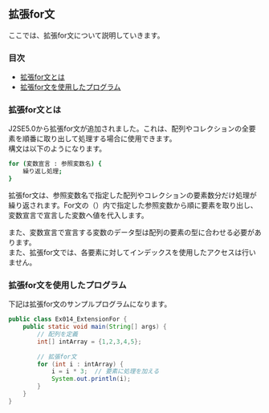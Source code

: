 ## 拡張for文
ここでは、拡張for文について説明していきます。

### 目次
* [拡張for文とは](#sec1)
* [拡張for文を使用したプログラム](#sec2)

### <a name="sec1"></a>拡張for文とは
J2SE5.0から拡張for文が追加されました。これは、配列やコレクションの全要素を順番に取り出して処理する場合に使用できます。  
構文は以下のようになります。

```sh
for (変数宣言 : 参照変数名) {
	繰り返し処理;
}
```

拡張for文は、参照変数名で指定した配列やコレクションの要素数分だけ処理が繰り返されます。For文の（）内で指定した参照変数から順に要素を取り出し、変数宣言で宣言した変数へ値を代入します。

また、変数宣言で宣言する変数のデータ型は配列の要素の型に合わせる必要があります。  
また、拡張for文では、各要素に対してインデックスを使用したアクセスは行いません。

### <a name="sec2"></a>拡張for文を使用したプログラム
下記は拡張for文のサンプルプログラムになります。

```java
public class Ex014_ExtensionFor {
	public static void main(String[] args) {
		// 配列を定義
		int[] intArray = {1,2,3,4,5};
		
		// 拡張for文
		for (int i : intArray) {
			i = i * 3;  // 要素に処理を加える
			System.out.println(i);
		}
	}
}
```